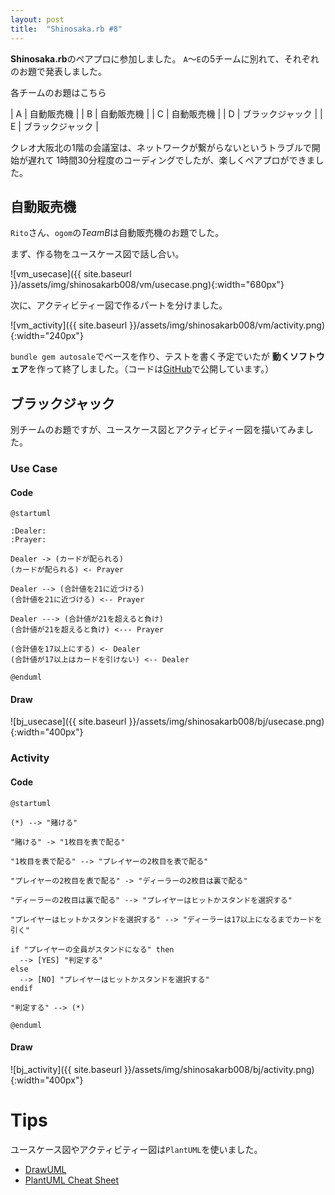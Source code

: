 ```yaml
---
layout: post
title:  "Shinosaka.rb #8"
---
```


**Shinosaka.rb**のペアプロに参加しました。
 `A`〜`E`の5チームに別れて、それぞれのお題で発表しました。

各チームのお題はこちら

| A | 自動販売機 |
| B | 自動販売機 |
| C | 自動販売機 |
| D | ブラックジャック |
| E | ブラックジャック |

クレオ大阪北の1階の会議室は、ネットワークが繋がらないというトラブルで開始が遅れて
1時間30分程度のコーディングでしたが、楽しくペアプロができました。

## 自動販売機

`Rito`さん、`ogom`の*TeamB*は自動販売機のお題でした。

まず、作る物をユースケース図で話し合い。

![vm_usecase]({{ site.baseurl }}/assets/img/shinosakarb008/vm/usecase.png){:width="680px"}

次に、アクティビティー図で作るパートを分けました。

![vm_activity]({{ site.baseurl }}/assets/img/shinosakarb008/vm/activity.png){:width="240px"}

`bundle gem autosale`でベースを作り、テストを書く予定でいたが
 **動くソフトウェア**を作って終了しました。（コードは[GitHub](https://github.com/shinosakarb/pair_programming/tree/master/20140927/teamB/autosale)で公開しています。）

## ブラックジャック

別チームのお題ですが、ユースケース図とアクティビティー図を描いてみました。

### Use Case

#### Code

```
@startuml

:Dealer:
:Prayer:

Dealer -> (カードが配られる)
(カードが配られる) <- Prayer

Dealer --> (合計値を21に近づける)
(合計値を21に近づける) <-- Prayer

Dealer ---> (合計値が21を超えると負け)
(合計値が21を超えると負け) <--- Prayer

(合計値を17以上にする) <- Dealer
(合計値が17以上はカードを引けない) <-- Dealer

@enduml
```

#### Draw

![bj_usecase]({{ site.baseurl }}/assets/img/shinosakarb008/bj/usecase.png){:width="400px"}

### Activity

#### Code

```
@startuml

(*) --> "賭ける"

"賭ける" -> "1枚目を表で配る"

"1枚目を表で配る" --> "プレイヤーの2枚目を表で配る"

"プレイヤーの2枚目を表で配る" -> "ディーラーの2枚目は裏で配る"

"ディーラーの2枚目は裏で配る" --> "プレイヤーはヒットかスタンドを選択する"

"プレイヤーはヒットかスタンドを選択する" --> "ディーラーは17以上になるまでカードを引く"

if "プレイヤーの全員がスタンドになる" then
  --> [YES] "判定する"
else
  --> [NO] "プレイヤーはヒットかスタンドを選択する"
endif

"判定する" --> (*)

@enduml
```

#### Draw

![bj_activity]({{ site.baseurl }}/assets/img/shinosakarb008/bj/activity.png){:width="400px"}

# Tips

ユースケース図やアクティビティー図は`PlantUML`を使いました。

* [DrawUML](http://ogom.github.io/draw_uml/)
* [PlantUML Cheat Sheet](http://qiita.com/ogomr/items/0b5c4de7f38fd1482a48)
